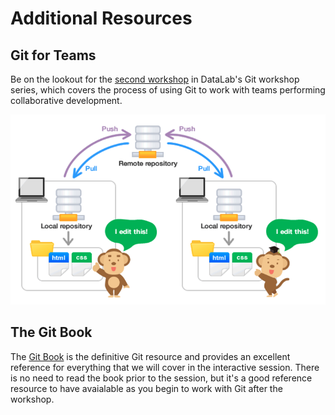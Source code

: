 # Additional Resources

## Git for Teams

Be on the lookout for the [second workshop] in DataLab's Git workshop series,
which covers the process of using Git to work with teams performing
collaborative development.

[second workshop]: https://ucdavisdatalab.github.io/workshop_git_for_teams/

![Different local repositories synched across a remote source](img/git_for_teams.png)

## The Git Book

The [Git Book](https://git-scm.com/book/en/v2) is the definitive Git resource
and provides an excellent reference for everything that we will cover in the
interactive session. There is no need to read the book prior to the session,
but it's a good reference resource to have avaialable as you begin to work with
Git after the workshop.

